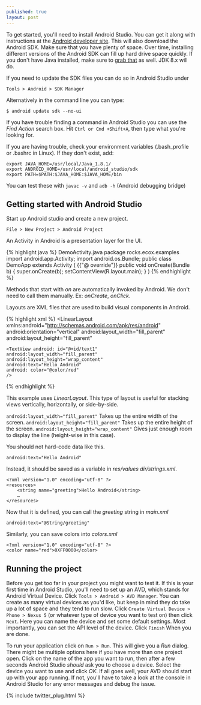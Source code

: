 ```yaml
---
published: true
layout: post
---
```



To get started, you'll need to install Android Studio. You can get it along with instructions at the [Android developer site](https://developer.android.com/sdk/installing/index.html). This will also download the Android SDK. Make sure that you have plenty of space. Over time, installing different versions of the Android SDK can fill up hard drive space quickly. If you don't have Java installed, make sure to [grab that](http://www.oracle.com/technetwork/java/javase/downloads/index.html) as well. JDK 8.x will do.

If you need to update the SDK files you can do so in Android Studio under

    Tools > Android > SDK Manager

Alternatively in the command line you can type:

    $ android update sdk --no-ui

If you have trouble finding a command in Android Studio you can use the _Find Action_ search box. Hit `Ctrl or Cmd +Shift+A`, then type what you're looking for.

If you are having trouble, check your environment variables (.bash_profile or .bashrc in Linux).
If they don't exist, add:

    export JAVA_HOME=/usr/local/Java_1.8.1/
    export ANDROID_HOME=/usr/local/android_studio/sdk
    export PATH=$PATH:$JAVA_HOME:$JAVA_HOME/bin

You can test these with `javac -v` and `adb -h` (Android debugging bridge)

## Getting started with Android Studio

Start up Android studio and create a new project.

    File > New Project > Android Project

An Activity in Android is a presentation layer for the UI.

{% highlight java %}
DemoActivity.java
package rocks.ecox.examples
import android.app.Activity;
import android.os.Bundle;
public class DemoApp extends Activity
(
	{{"@ override"}}
	public void onCreate(Bundle b)
	{
		super.onCreate(b);
		setContentView(R.layout.main);
	}
)
{% endhighlight %}


Methods that start with _on_ are automatically invoked by Android. We don't need to call them manually. Ex: _onCreate_, _onClick_.

Layouts are XML files that are used to build visual components in Android.

{% highlight xml %}
<LinearLayout xmlns:android="http://schemas.android.com/apk/res/android"
android:orientation="vertical"
android:layout_width="fill_parent"
android:layout_height="fill_parent"
>
	<TextView android: id="@+id/text1"
	android:layout_width="fill_parent"
	android:layout_height="wrap_content"
	android:text="Hello Android"
	android: color="@color/red"
	/>
</LinearLayout>
{% endhighlight %}

This example uses _LinearLayout_. This type of layout is useful for stacking views vertically, horizontally, or side-by-side.

`android:layout_width="fill_parent"` Takes up the entire width of the screen.
`android:layout_height="fill_parent"` Takes up the entire height of the screen.
`android:layout_height="wrap_content"` Gives just enough room to display the line (height-wise in this case).

You should not hard-code data like this.

    android:text="Hello Android"

Instead, it should be saved as a variable in _res/values dir/strings.xml_.

```
<?xml version="1.0" encoding="utf-8" ?>
<resources>
	<string name="greeting">Hello Android</string>
	…
</resources>
```

Now that it is defined, you can call the _greeting_ string in _main.xml_

    android:text="@String/greeting"

Similarly, you can save colors into _colors.xml_

```
<?xml version="1.0" encoding="utf-8" ?>
<color name="red">0XFF0000</color>
```

## Running the project

Before you get too far in your project you might want to test it. If this is your first time in Android Studio, you'll need to set up an AVD, which stands for Android Virtual Device. Click `Tools > Android > AVD Manager`. You can create as many virtual devices as you'd like, but keep in mind they do take up a lot of space and they tend to run slow.
Click `Create Virtual Device > Phone > Nexus 5` (or whatever type of device you want to test on) then click `Next`. Here you can name the device and set some default settings. Most importantly, you can set the API level of the device. Click `Finish` When you are done.

To run your application click on `Run > Run`. This will give you a _Run_ dialog. There might be multiple options here if you have more than one project open. Click on the name of the app you want to run, then after a few seconds Android Studio _should_ ask you to choose a device. Select the device you want to use and click _OK_. If all goes well, your AVD should start up with your app running. If not, you'll have to take a look at the console in Android Studio for any error messages and debug the issue.

{% include twitter_plug.html %}

